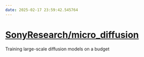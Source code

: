 ```yaml
---
date: 2025-02-17 23:59:42.545764
---
```


# [SonyResearch/micro_diffusion](https://github.com/SonyResearch/micro_diffusion)

Training large-scale diffusion models on a budget